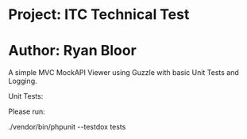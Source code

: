 # Project: ITC Technical Test

# Author: Ryan Bloor

A simple MVC MockAPI Viewer using Guzzle with basic Unit Tests and Logging.

Unit Tests:

Please run:

./vendor/bin/phpunit --testdox tests
